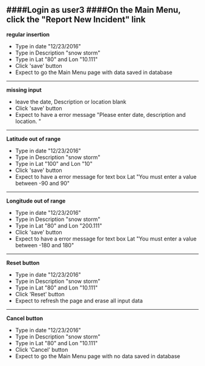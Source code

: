 ####Login as user3 
####On the Main Menu, click the "Report New Incident" link
---

**regular insertion**

* Type in date "12/23/2016"
* Type in Description "snow storm"
* Type in Lat "80" and Lon "10.111"
* Click 'save' button 
* Expect to go the Main Menu page with data saved in database

---

**missing input**

* leave the date, Description or location blank
* Click 'save' button 
* Expect to have a error message "Please enter date, description and location. "

---
**Latitude out of range**

* Type in date "12/23/2016"
* Type in Description "snow storm"
* Type in Lat "100" and Lon "10"
* Click 'save' button 
* Expect to have a error message for text box Lat "You must enter a value between -90 and 90"

---
**Longitude out of range**

* Type in date "12/23/2016"
* Type in Description "snow storm"
* Type in Lat "80" and Lon "200.111"
* Click 'save' button 
* Expect to have a error message for text box Lat "You must enter a value between -180 and 180"

---
**Reset button**

* Type in date "12/23/2016"
* Type in Description "snow storm"
* Type in Lat "80" and Lon "10.111"
* Click 'Reset' button 
* Expect to refresh the page and erase all input data

---
**Cancel button**

* Type in date "12/23/2016"
* Type in Description "snow storm"
* Type in Lat "80" and Lon "10.111"
* Click 'Cancel' button 
* Expect to go the Main Menu page with no data saved in database